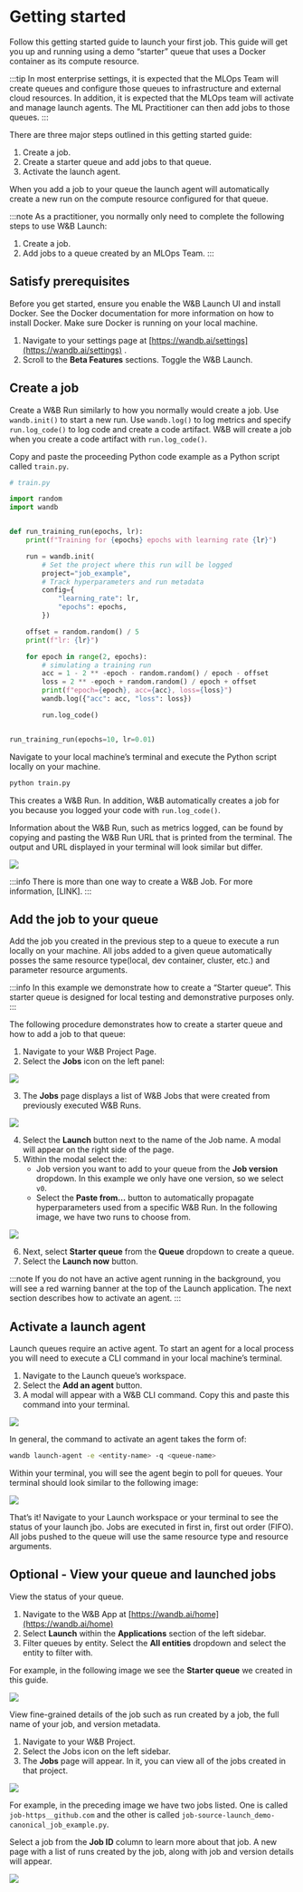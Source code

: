 # Getting started

Follow this getting started guide to launch your first job. This guide will get you up and running using a demo “starter” queue that uses a Docker container as its compute resource.

:::tip
In most enterprise settings, it is expected that the MLOps Team will create queues and configure those queues to infrastructure and external cloud resources. In addition, it is expected that the MLOps team will activate and manage launch agents.  The ML Practitioner can then add jobs to those queues.
:::

There are three major steps outlined in this getting started guide:

1. Create a job.
2. Create a starter queue and add jobs to that queue.
3. Activate the launch agent. 

When you add a job to your queue the launch agent will automatically create a new run on the compute resource configured for that queue. 

:::note
As a practitioner, you normally only need to complete the following steps to use W&B Launch:

1. Create a job.
2. Add jobs to a queue created by an MLOps Team.
:::


## Satisfy prerequisites
Before you get started, ensure you enable the W&B Launch UI and install Docker. See the Docker documentation for more information on how to install Docker. Make sure Docker is running on your local machine.

1. Navigate to your settings page at [https://wandb.ai/settings](https://wandb.ai/settings) .
2. Scroll to the **Beta Features** sections. Toggle the W&B Launch.

## Create a job
Create a W&B Run similarly to how you normally would create a job. Use `wandb.init()` to start a new run. Use `wandb.log()` to log metrics and specify `run.log_code()` to log code and create a code artifact. W&B will create a job when you create a code artifact with `run.log_code()`. 

Copy and paste the proceeding Python code example as a Python script called `train.py`.

```python
# train.py

import random
import wandb


def run_training_run(epochs, lr):
    print(f"Training for {epochs} epochs with learning rate {lr}")

    run = wandb.init(
        # Set the project where this run will be logged
        project="job_example",
        # Track hyperparameters and run metadata
        config={
            "learning_rate": lr,
            "epochs": epochs,
        })

    offset = random.random() / 5
    print(f"lr: {lr}")

    for epoch in range(2, epochs):
        # simulating a training run
        acc = 1 - 2 ** -epoch - random.random() / epoch - offset
        loss = 2 ** -epoch + random.random() / epoch + offset
        print(f"epoch={epoch}, acc={acc}, loss={loss}")
        wandb.log({"acc": acc, "loss": loss})

        run.log_code()


run_training_run(epochs=10, lr=0.01)
```
Navigate to your local machine’s terminal and execute the Python script locally on your machine.
```python
python train.py
```

This creates a W&B Run. In addition, W&B automatically creates a job for you because you logged your code with `run.log_code()`. 

Information about the W&B Run, such as metrics logged, can be found by copying and pasting the W&B Run URL that is printed from the terminal. The output and URL displayed in your terminal will look similar but differ.

![](/images/launch/sample_run_terminal_view.png)

:::info
There is more than one way to create a W&B Job. For more information, [LINK].
:::

## Add the job to your queue
Add the job you created in the previous step to a queue to execute a run locally on your machine. All jobs added to a given queue automatically posses the same resource type(local, dev container, cluster, etc.) and parameter resource arguments.

:::info
In this example we demonstrate how to create a “Starter queue”. This starter queue is designed for local testing and demonstrative purposes only. 
:::

The following procedure demonstrates how to create a starter queue and how to add a job to that queue:

1. Navigate to your W&B Project Page. 
2. Select the **Jobs** icon on the left panel:

![](/images/launch/project_jobs_tab_gs.png)

3. The **Jobs** page displays a list of W&B Jobs that were created from previously executed W&B Runs. 

![](/images/launch/view_jobs.png)

4. Select the **Launch** button next to the name of the Job name. A modal will appear on the right side of the page.
5. Within the modal select the:
    * Job version you want to add to your queue from the **Job version** dropdown. In this example we only have one version, so we select `v0`.
    * Select the **Paste from…** button to automatically propagate hyperparameters used from a specific W&B Run. In the following image, we have two runs to choose from.

![](/images/launch/create_starter_queue_gs.png)

6. Next, select **Starter queue** from the **Queue** dropdown to create a queue.
7. Select the **Launch now** button. 

:::note
If you do not have an active agent running in the background, you will see a red warning banner at the top of the Launch application. The next section describes how to activate an agent.
:::

## Activate a launch agent
Launch queues require an active agent. To start an agent for a local process you will need to execute a CLI command in your local machine’s terminal. 

1. Navigate to the Launch queue’s workspace.
2. Select the **Add an agent** button.
3. A modal will appear with a W&B CLI command. Copy this and paste this command into your terminal.

![](/images/launch/activate_starter_queue_agent.png)

In general, the command to activate an agent takes the form of:

```bash
wandb launch-agent -e <entity-name> -q <queue-name>
```

Within your terminal, you will see the agent begin to poll for queues. Your terminal should look similar to the following image:

![](/images/launch/terminal_gs.png)

That’s it! Navigate to your Launch workspace or your terminal to see the status of your launch jbo. Jobs are executed in first in, first out order (FIFO). All jobs pushed to the queue will use the same resource type and resource arguments. 

## Optional - View your queue and launched jobs

View the status of your queue.

1. Navigate to the W&B App at [https://wandb.ai/home](https://wandb.ai/home) 
2. Select **Launch** within the **Applications** section of the left sidebar.
3. Filter queues by entity. Select the **All entities** dropdown and select the entity to filter with.

For example, in the following image we see the **Starter queue** we created in this guide. 

![](/images/launch/launch_queues_all.png)

View fine-grained details of the job such as run created by a job, the full name of your job, and version metadata.

1. Navigate to your W&B Project.
2. Select the Jobs icon on the left sidebar.
3. The **Jobs** page will appear. In it, you can view all of the jobs created in that project.

![](/images/launch/view_jobs.png)

For example, in the preceding image we have two jobs listed. One is called `job-https__github.com` and the other is called `job-source-launch_demo-canonical_job_example.py`.

Select a job from the **Job ID** column to learn more about that job. A new page with a list of runs created by the job, along with job and version details will appear. 

![](/images/launch/runs_in_job.png)
